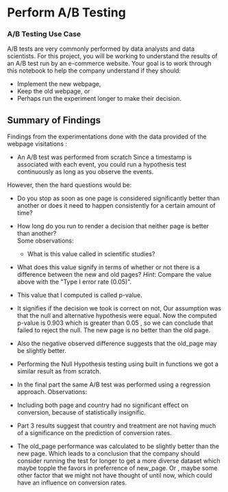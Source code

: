 # Perform A/B Testing 

### A/B Testing Use Case
A/B tests are very commonly performed by data analysts and data scientists. For this project, you will be working to understand the results of an A/B test run by an e-commerce website.  Your goal is to work through this notebook to help the company understand if they should:
- Implement the new webpage, 
- Keep the old webpage, or 
- Perhaps run the experiment longer to make their decision.


## Summary of Findings

Findings from the experimentations done with the data provided of the webpage visitations :
- An A/B test was performed from scratch
Since a timestamp is associated with each event, you could run a hypothesis test continuously as long as you observe the events. 

However, then the hard questions would be: 
- Do you stop as soon as one page is considered significantly better than another or does it need to happen consistently for a certain amount of time?  
- How long do you run to render a decision that neither page is better than another?  
 Some observations:
  - What is this value called in scientific studies?  
 - What does this value signify in terms of whether or not there is a difference between the new and old pages? *Hint*: Compare the value above with the "Type I error rate (0.05)". 
- This value that I computed is called p-value.
- It signifies if the decision we took is correct on not, Our assumption was that the null and alternative hypothesis were equal. Now the computed p-value is 0.903 which is greater than 0.05 , so we can conclude that failed to reject the null. The new page is no better than the old page. 
- Also the negative observed difference suggests that the old_page may be slightly better.



- Performing the Null Hypothesis testing using built in functions we got a similar result as from scratch.

- In the final part the same A/B test was performed using a regression approach.
Observations:

- Including both page and country had no significant effect on conversion, because of statistically insignific.
- Part 3 results suggest that country and treatment are not having much of a significance on the prediction of conversion rates. 
- The old_page performance was calculated to be slightly better than the new page. Which leads to a conclusion that the company should consider running the test for longer to get a more diverse dataset which maybe topple the favors in preferrence of new_page. Or , maybe some other factor that we might not have thought of until now, which could have an influence on conversion rates.

